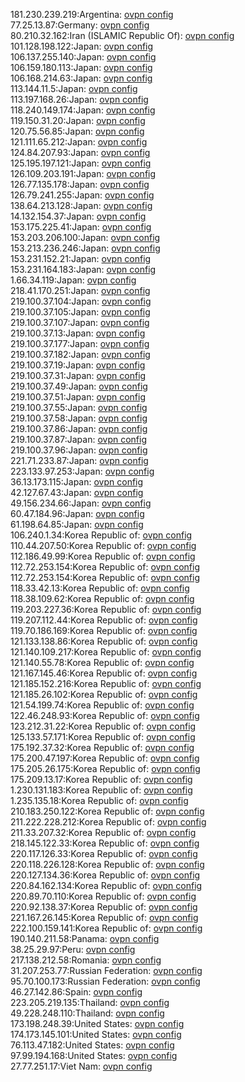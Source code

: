 181.230.239.219:Argentina: [ovpn config](vpn/181_230_239_219.ovpn)  
77.25.13.87:Germany: [ovpn config](vpn/77_25_13_87.ovpn)  
80.210.32.162:Iran (ISLAMIC Republic Of): [ovpn config](vpn/80_210_32_162.ovpn)  
101.128.198.122:Japan: [ovpn config](vpn/101_128_198_122.ovpn)  
106.137.255.140:Japan: [ovpn config](vpn/106_137_255_140.ovpn)  
106.159.180.113:Japan: [ovpn config](vpn/106_159_180_113.ovpn)  
106.168.214.63:Japan: [ovpn config](vpn/106_168_214_63.ovpn)  
113.144.11.5:Japan: [ovpn config](vpn/113_144_11_5.ovpn)  
113.197.168.26:Japan: [ovpn config](vpn/113_197_168_26.ovpn)  
118.240.149.174:Japan: [ovpn config](vpn/118_240_149_174.ovpn)  
119.150.31.20:Japan: [ovpn config](vpn/119_150_31_20.ovpn)  
120.75.56.85:Japan: [ovpn config](vpn/120_75_56_85.ovpn)  
121.111.65.212:Japan: [ovpn config](vpn/121_111_65_212.ovpn)  
124.84.207.93:Japan: [ovpn config](vpn/124_84_207_93.ovpn)  
125.195.197.121:Japan: [ovpn config](vpn/125_195_197_121.ovpn)  
126.109.203.191:Japan: [ovpn config](vpn/126_109_203_191.ovpn)  
126.77.135.178:Japan: [ovpn config](vpn/126_77_135_178.ovpn)  
126.79.241.255:Japan: [ovpn config](vpn/126_79_241_255.ovpn)  
138.64.213.128:Japan: [ovpn config](vpn/138_64_213_128.ovpn)  
14.132.154.37:Japan: [ovpn config](vpn/14_132_154_37.ovpn)  
153.175.225.41:Japan: [ovpn config](vpn/153_175_225_41.ovpn)  
153.203.206.100:Japan: [ovpn config](vpn/153_203_206_100.ovpn)  
153.213.236.246:Japan: [ovpn config](vpn/153_213_236_246.ovpn)  
153.231.152.21:Japan: [ovpn config](vpn/153_231_152_21.ovpn)  
153.231.164.183:Japan: [ovpn config](vpn/153_231_164_183.ovpn)  
1.66.34.119:Japan: [ovpn config](vpn/1_66_34_119.ovpn)  
218.41.170.251:Japan: [ovpn config](vpn/218_41_170_251.ovpn)  
219.100.37.104:Japan: [ovpn config](vpn/219_100_37_104.ovpn)  
219.100.37.105:Japan: [ovpn config](vpn/219_100_37_105.ovpn)  
219.100.37.107:Japan: [ovpn config](vpn/219_100_37_107.ovpn)  
219.100.37.13:Japan: [ovpn config](vpn/219_100_37_13.ovpn)  
219.100.37.177:Japan: [ovpn config](vpn/219_100_37_177.ovpn)  
219.100.37.182:Japan: [ovpn config](vpn/219_100_37_182.ovpn)  
219.100.37.19:Japan: [ovpn config](vpn/219_100_37_19.ovpn)  
219.100.37.31:Japan: [ovpn config](vpn/219_100_37_31.ovpn)  
219.100.37.49:Japan: [ovpn config](vpn/219_100_37_49.ovpn)  
219.100.37.51:Japan: [ovpn config](vpn/219_100_37_51.ovpn)  
219.100.37.55:Japan: [ovpn config](vpn/219_100_37_55.ovpn)  
219.100.37.58:Japan: [ovpn config](vpn/219_100_37_58.ovpn)  
219.100.37.86:Japan: [ovpn config](vpn/219_100_37_86.ovpn)  
219.100.37.87:Japan: [ovpn config](vpn/219_100_37_87.ovpn)  
219.100.37.96:Japan: [ovpn config](vpn/219_100_37_96.ovpn)  
221.71.233.87:Japan: [ovpn config](vpn/221_71_233_87.ovpn)  
223.133.97.253:Japan: [ovpn config](vpn/223_133_97_253.ovpn)  
36.13.173.115:Japan: [ovpn config](vpn/36_13_173_115.ovpn)  
42.127.67.43:Japan: [ovpn config](vpn/42_127_67_43.ovpn)  
49.156.234.66:Japan: [ovpn config](vpn/49_156_234_66.ovpn)  
60.47.184.96:Japan: [ovpn config](vpn/60_47_184_96.ovpn)  
61.198.64.85:Japan: [ovpn config](vpn/61_198_64_85.ovpn)  
106.240.1.34:Korea Republic of: [ovpn config](vpn/106_240_1_34.ovpn)  
110.44.207.50:Korea Republic of: [ovpn config](vpn/110_44_207_50.ovpn)  
112.186.49.99:Korea Republic of: [ovpn config](vpn/112_186_49_99.ovpn)  
112.72.253.154:Korea Republic of: [ovpn config](vpn/112_72_253_154.ovpn)  
112.72.253.154:Korea Republic of: [ovpn config](vpn/112_72_253_154.ovpn)  
118.33.42.13:Korea Republic of: [ovpn config](vpn/118_33_42_13.ovpn)  
118.38.109.62:Korea Republic of: [ovpn config](vpn/118_38_109_62.ovpn)  
119.203.227.36:Korea Republic of: [ovpn config](vpn/119_203_227_36.ovpn)  
119.207.112.44:Korea Republic of: [ovpn config](vpn/119_207_112_44.ovpn)  
119.70.186.169:Korea Republic of: [ovpn config](vpn/119_70_186_169.ovpn)  
121.133.138.86:Korea Republic of: [ovpn config](vpn/121_133_138_86.ovpn)  
121.140.109.217:Korea Republic of: [ovpn config](vpn/121_140_109_217.ovpn)  
121.140.55.78:Korea Republic of: [ovpn config](vpn/121_140_55_78.ovpn)  
121.167.145.46:Korea Republic of: [ovpn config](vpn/121_167_145_46.ovpn)  
121.185.152.216:Korea Republic of: [ovpn config](vpn/121_185_152_216.ovpn)  
121.185.26.102:Korea Republic of: [ovpn config](vpn/121_185_26_102.ovpn)  
121.54.199.74:Korea Republic of: [ovpn config](vpn/121_54_199_74.ovpn)  
122.46.248.93:Korea Republic of: [ovpn config](vpn/122_46_248_93.ovpn)  
123.212.31.22:Korea Republic of: [ovpn config](vpn/123_212_31_22.ovpn)  
125.133.57.171:Korea Republic of: [ovpn config](vpn/125_133_57_171.ovpn)  
175.192.37.32:Korea Republic of: [ovpn config](vpn/175_192_37_32.ovpn)  
175.200.47.197:Korea Republic of: [ovpn config](vpn/175_200_47_197.ovpn)  
175.205.26.175:Korea Republic of: [ovpn config](vpn/175_205_26_175.ovpn)  
175.209.13.17:Korea Republic of: [ovpn config](vpn/175_209_13_17.ovpn)  
1.230.131.183:Korea Republic of: [ovpn config](vpn/1_230_131_183.ovpn)  
1.235.135.18:Korea Republic of: [ovpn config](vpn/1_235_135_18.ovpn)  
210.183.250.122:Korea Republic of: [ovpn config](vpn/210_183_250_122.ovpn)  
211.222.228.212:Korea Republic of: [ovpn config](vpn/211_222_228_212.ovpn)  
211.33.207.32:Korea Republic of: [ovpn config](vpn/211_33_207_32.ovpn)  
218.145.122.33:Korea Republic of: [ovpn config](vpn/218_145_122_33.ovpn)  
220.117.126.33:Korea Republic of: [ovpn config](vpn/220_117_126_33.ovpn)  
220.118.226.128:Korea Republic of: [ovpn config](vpn/220_118_226_128.ovpn)  
220.127.134.36:Korea Republic of: [ovpn config](vpn/220_127_134_36.ovpn)  
220.84.162.134:Korea Republic of: [ovpn config](vpn/220_84_162_134.ovpn)  
220.89.70.110:Korea Republic of: [ovpn config](vpn/220_89_70_110.ovpn)  
220.92.138.37:Korea Republic of: [ovpn config](vpn/220_92_138_37.ovpn)  
221.167.26.145:Korea Republic of: [ovpn config](vpn/221_167_26_145.ovpn)  
222.100.159.141:Korea Republic of: [ovpn config](vpn/222_100_159_141.ovpn)  
190.140.211.58:Panama: [ovpn config](vpn/190_140_211_58.ovpn)  
38.25.29.97:Peru: [ovpn config](vpn/38_25_29_97.ovpn)  
217.138.212.58:Romania: [ovpn config](vpn/217_138_212_58.ovpn)  
31.207.253.77:Russian Federation: [ovpn config](vpn/31_207_253_77.ovpn)  
95.70.100.173:Russian Federation: [ovpn config](vpn/95_70_100_173.ovpn)  
46.27.142.86:Spain: [ovpn config](vpn/46_27_142_86.ovpn)  
223.205.219.135:Thailand: [ovpn config](vpn/223_205_219_135.ovpn)  
49.228.248.110:Thailand: [ovpn config](vpn/49_228_248_110.ovpn)  
173.198.248.39:United States: [ovpn config](vpn/173_198_248_39.ovpn)  
174.173.145.101:United States: [ovpn config](vpn/174_173_145_101.ovpn)  
76.113.47.182:United States: [ovpn config](vpn/76_113_47_182.ovpn)  
97.99.194.168:United States: [ovpn config](vpn/97_99_194_168.ovpn)  
27.77.251.17:Viet Nam: [ovpn config](vpn/27_77_251_17.ovpn)  
